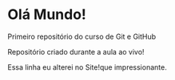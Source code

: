 # Olá Mundo!

Primeiro repositório do curso de Git e GitHub

Repositório criado durante a aula ao vivo!

Essa linha eu alterei no Site!que impressionante.



